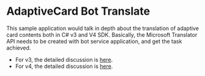 ﻿# AdaptiveCard Bot Translate

This sample application would talk in depth about the translation of adaptive card contents both in C# v3 and V4 SDK. Basically, the Microsoft Translator API needs to be created with bot service application, and 
get the task achieved.

- For v3, the detailed discussion is [here](./v3/AdaptiveTranslatedBot).
- For v4, the detailed discussion is [here](./v4/multilingual-bot).